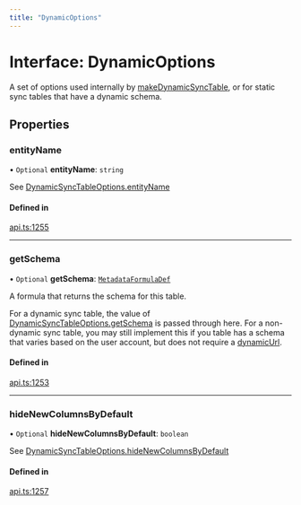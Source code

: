 ```yaml
---
title: "DynamicOptions"
---
```

# Interface: DynamicOptions

A set of options used internally by [makeDynamicSyncTable](../functions/makeDynamicSyncTable.md), or for static
sync tables that have a dynamic schema.

## Properties

### entityName

• `Optional` **entityName**: `string`

See [DynamicSyncTableOptions.entityName](DynamicSyncTableOptions.md#entityname)

#### Defined in

[api.ts:1255](https://github.com/coda/packs-sdk/blob/main/api.ts#L1255)

___

### getSchema

• `Optional` **getSchema**: [`MetadataFormulaDef`](../types/MetadataFormulaDef.md)

A formula that returns the schema for this table.

For a dynamic sync table, the value of [DynamicSyncTableOptions.getSchema](DynamicSyncTableOptions.md#getschema)
is passed through here. For a non-dynamic sync table, you may still implement
this if you table has a schema that varies based on the user account, but
does not require a [dynamicUrl](Identity.md#dynamicurl).

#### Defined in

[api.ts:1253](https://github.com/coda/packs-sdk/blob/main/api.ts#L1253)

___

### hideNewColumnsByDefault

• `Optional` **hideNewColumnsByDefault**: `boolean`

See [DynamicSyncTableOptions.hideNewColumnsByDefault](DynamicSyncTableOptions.md#hidenewcolumnsbydefault)

#### Defined in

[api.ts:1257](https://github.com/coda/packs-sdk/blob/main/api.ts#L1257)
